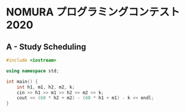 # NOMURA プログラミングコンテスト 2020
## A - Study Scheduling
```cpp
#include <iostream>

using namespace std;

int main() {
    int h1, m1, h2, m2, k;
    cin >> h1 >> m1 >> h2 >> m2 >> k;
    cout << (60 * h2 + m2) - (60 * h1 + m1) - k << endl;
}
```
